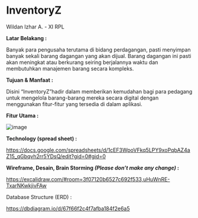 # InventoryZ

Wildan Izhar A. - XI RPL

**Latar Belakang :**

Banyak para pengusaha terutama di bidang perdagangan, pasti menyimpan banyak sekali barang dagangan yang akan dijual. Barang dagangan ini pasti akan meningkat atau berkurang seiring berjalannya waktu dan membutuhkan manajemen barang secara kompleks.

**Tujuan & Manfaat :** 

Disini “InventoryZ”hadir dalam memberikan kemudahan bagi para pedagang untuk mengelola barang-barang mereka secara digital dengan menggunakan fitur-fitur yang tersedia di dalam aplikasi. 

**Fitur Utama :** 

![image](https://github.com/user-attachments/assets/60976b2b-8b51-4010-9e97-3e76ae619da5)

**Technology (spread sheet) :** 

https://docs.google.com/spreadsheets/d/1cEF3WpoVFkq5LPY9xoPqbAZ4aZ15_qGbqvh2rr5YDsQ/edit?gid=0#gid=0

**Wireframe, Desain, Brain Storming *(Please don’t make any change)* :**

https://excalidraw.com/#room=3f07120b6527c692f533,uHuWnRE-TxarNKwkjivFAw 

Database Structure (ERD) :

https://dbdiagram.io/d/67f66f2c4f7afba184f2e6a5
